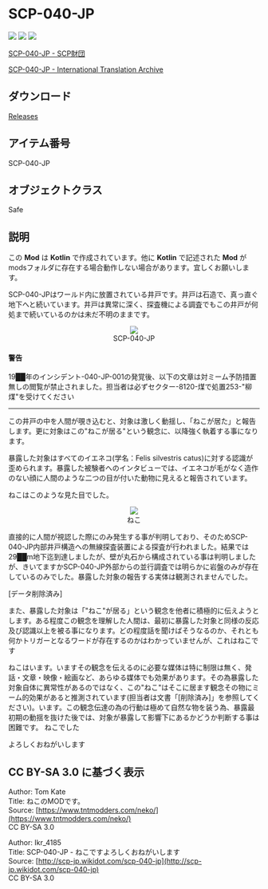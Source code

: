 <link rel="stylesheet" href="https://stackpath.bootstrapcdn.com/bootstrap/4.3.1/css/bootstrap.min.css" integrity="sha384-ggOyR0iXCbMQv3Xipma34MD+dH/1fQ784/j6cY/iJTQUOhcWr7x9JvoRxT2MZw1T" crossorigin="anonymous">

# SCP-040-JP

![](https://badgen.net/github/license/sharo-jef/scp040jp)
![](https://badgen.net/github/release/sharo-jef/scp040jp)
![](https://badgen.net/github/last-commit/sharo-jef/scp040jp)

[SCP-040-JP - SCP財団](http://scp-jp.wikidot.com/scp-040-jp)

[SCP-040-JP - International Translation Archive](http://scp-int.wikidot.com/scp-040-jp)

## ダウンロード

[Releases](https://github.com/sharo-jef/scp040jp/releases)

## アイテム番号

SCP-040-JP

## オブジェクトクラス

Safe

## 説明

<div class="alert alert-warning">
この <b>Mod</b> は <b>Kotlin</b> で作成されています。他に <b>Kotlin</b> で記述された <b>Mod</b> が modsフォルダに存在する場合動作しない場合があります。宜しくお願いします。
</div>

SCP-040-JPはワールド内に放置されている井戸です。井戸は石造で、真っ直ぐ地下へと続いています。井戸は異常に深く、探査機による調査でもこの井戸が何処まで続いているのかは未だ不明のままです。

<figure class="figure-image figure-image-fotolife" title="SCP-040-JP" style="text-align: center;">
<img src="https://cdn-ak.f.st-hatena.com/images/fotolife/s/sharo-jef/20201220/20201220042307.png">
<figcaption>SCP-040-JP</figcaption>
</figure>

<div class="alert alert-danger">
    <h4>警告</h4>
    <p>
        19██年のインシデント-040-JP-001の発覚後、以下の文章は対ミーム予防措置無しの閲覧が禁止されました。担当者は必ずセクター-8120-煤で処置253-"柳煤"を受けてください
    </p>
</div>

<hr />

この井戸の中を人間が覗き込むと、対象は激しく動揺し、「ねこが居た」と報告します。更に対象はこの"ねこが居る"という観念に、以降強く執着する事になります。

暴露した対象はすべてのイエネコ(学名：Felis silvestris catus)に対する認識が歪められます。暴露した被験者へのインタビューでは、イエネコが毛がなく造作のない顔に人間のような二つの目が付いた動物に見えると報告されています。

ねこはこのような見た目でした。

<figure class="figure-image figure-image-fotolife" title="ねこ" style="text-align: center;">
<img src="https://cdn-ak.f.st-hatena.com/images/fotolife/s/sharo-jef/20201220/20201220041448.png">
<figcaption>ねこ</figcaption>
</figure>

直接的に人間が視認した際にのみ発生する事が判明しており、そのためSCP-040-JP内部井戸構造への無線探査装置による探査が行われました。結果では29██m地下迄到達しましたが、壁が丸石から構成されている事は判明しましたが、きいてますかSCP-040-JP外部からの並行調査では明らかに岩盤のみが存在しているのみでした。暴露した対象の報告する実体は観測されませんでした。

[データ削除済み]

また、暴露した対象は「"ねこ"が居る」という観念を他者に積極的に伝えようとします。ある程度この観念を理解した人間は、最初に暴露した対象と同様の反応及び認識以上を被る事になります。どの程度話を聞けばそうなるのか、それとも何かトリガーとなるワードが存在するのかはわかっていませんが、これはねこです

ねこはいます。いますその観念を伝えるのに必要な媒体は特に制限は無く、発話・文章・映像・絵画など、あらゆる媒体でも効果があります。その為暴露した対象自体に異常性があるのではなく、この"ねこ"はそこに居ます観念その物にミーム的効果があると推測されています(担当者は文書「[削除済み]」を参照してください)。います。この観念伝達の為の行動は極めて自然な物を装う為、暴露最初期の動揺を抜けた後では、対象が暴露して影響下にあるかどうか判断する事は困難です。
ねこでした

よろしくおねがいします

## CC BY-SA 3.0 に基づく表示

Author: Tom Kate  
Title: ねこのMODです。  
Source: [https://www.tntmodders.com/neko/](https://www.tntmodders.com/neko/)  
CC BY-SA 3.0

Author: Ikr_4185  
Title: SCP-040-JP - ねこですよろしくおねがいします  
Source: [http://scp-jp.wikidot.com/scp-040-jp](http://scp-jp.wikidot.com/scp-040-jp)  
CC BY-SA 3.0

